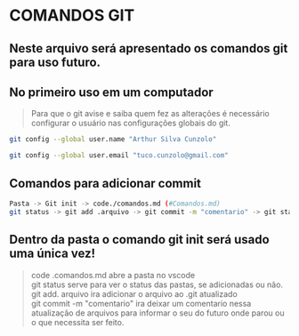 # COMANDOS GIT
## Neste arquivo será apresentado os comandos git para uso futuro.

## No primeiro uso em um computador
> Para que o git avise e saiba quem fez as alterações é necessário configurar o usuário nas configurações globais do git.
```bash
git config --global user.name "Arthur Silva Cunzolo"

git config --global user.email "tuco.cunzolo@gmail.com"
```

## Comandos para adicionar commit
```bash
Pasta -> Git init -> code./comandos.md (#Comandos.md)
git status -> git add .arquivo -> git commit -m "comentario" -> git status -> git add .arquivo -> git commit -m "comentario".
```
## Dentro da pasta o comando git init será usado uma única vez!
> code .comandos.md abre a pasta no vscode <br>
> git status serve para ver o status das pastas, se adicionadas ou não. <br>
> git add. arquivo ira adicionar o arquivo ao .git atualizado <br>
> git commit -m "comentario" ira deixar um comentario nessa atualização de arquivos para informar o seu do futuro onde parou ou o que necessita ser feito. <br>
